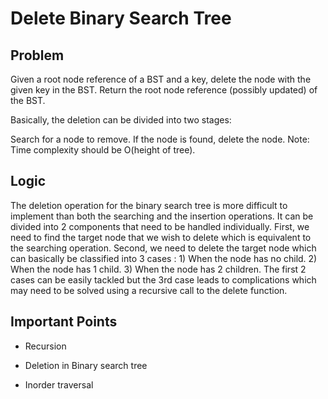 # Delete Binary Search Tree

## Problem

Given a root node reference of a BST and a key, delete the node with the given key in the BST. Return the root node reference (possibly updated) of the BST.

Basically, the deletion can be divided into two stages:

Search for a node to remove.
If the node is found, delete the node.
Note: Time complexity should be O(height of tree).

## Logic

The deletion operation for the binary search tree is more difficult to implement than both the searching and the insertion operations. It can be divided into 2 components that need to be handled individually. First, we need to find the target node that we wish to delete which is equivalent to the searching operation. Second, we need to delete the target node which can basically be classified into 3 cases : 1) When the node has no child. 2) When the node has 1 child. 3) When the node has 2 children. The first 2 cases can be easily tackled but the 3rd case leads to complications which may need to be solved using a recursive call to the delete function.

## Important Points

- Recursion

- Deletion in Binary search tree

- Inorder traversal